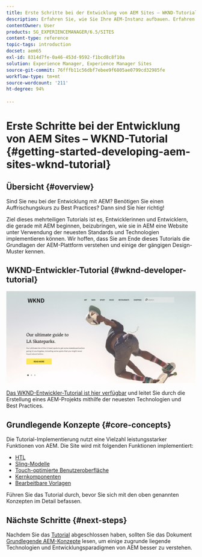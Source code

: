 ```yaml
---
title: Erste Schritte bei der Entwicklung von AEM Sites – WKND-Tutorial
description: Erfahren Sie, wie Sie Ihre AEM-Instanz aufbauen. Erfahren Sie mehr über die Plattform und die Komponenten und finden Sie Informationen zu Entwicklungs-Tools und Personalisierung.
contentOwner: User
products: SG_EXPERIENCEMANAGER/6.5/SITES
content-type: reference
topic-tags: introduction
docset: aem65
exl-id: 8314d7fe-0a46-453d-9592-f1bcd8c8f10a
solution: Experience Manager, Experience Manager Sites
source-git-commit: 76fffb11c56dbf7ebee9f6805ae0799cd32985fe
workflow-type: tm+mt
source-wordcount: '211'
ht-degree: 94%

---
```



# Erste Schritte bei der Entwicklung von AEM Sites – WKND-Tutorial {#getting-started-developing-aem-sites-wknd-tutorial}

## Übersicht {#overview}

Sind Sie neu bei der Entwicklung mit AEM? Benötigen Sie einen Auffrischungskurs zu Best Practices? Dann sind Sie hier richtig!

Ziel dieses mehrteiligen Tutorials ist es, Entwicklerinnen und Entwicklern, die gerade mit AEM beginnen, beizubringen, wie sie in AEM eine Website unter Verwendung der neuesten Standards und Technologien implementieren können. Wir hoffen, dass Sie am Ende dieses Tutorials die Grundlagen der AEM-Plattform verstehen und einige der gängigen Design-Muster kennen.

## WKND-Entwickler-Tutorial {#wknd-developer-tutorial}

![WKND](assets/screen_shot_2018-11-23at152453.png)

[Das WKND-Entwickler-Tutorial ist hier verfügbar](https://experienceleague.adobe.com/docs/experience-manager-learn/getting-started-wknd-tutorial-develop/overview.html?lang=de) und leitet Sie durch die Erstellung eines AEM-Projekts mithilfe der neuesten Technologien und Best Practices.

## Grundlegende Konzepte {#core-concepts}

Die Tutorial-Implementierung nutzt eine Vielzahl leistungsstarker Funktionen von AEM. Die Site wird mit folgenden Funktionen implementiert:

* [HTL](https://experienceleague.adobe.com/docs/experience-manager-htl/content/overview.html?lang=de)
* [Sling-Modelle](https://sling.apache.org/documentation/bundles/models.html)
* [Touch-optimierte Benutzeroberfläche](/help/sites-developing/touch-ui-concepts.md)
* [Kernkomponenten](https://experienceleague.adobe.com/docs/experience-manager-core-components/using/introduction.html?lang=de)
* [Bearbeitbare Vorlagen](/help/sites-developing/page-templates-editable.md)

Führen Sie das Tutorial durch, bevor Sie sich mit den oben genannten Konzepten im Detail befassen.

## Nächste Schritte {#next-steps}

Nachdem Sie das [Tutorial](https://experienceleague.adobe.com/docs/experience-manager-learn/getting-started-wknd-tutorial-develop/overview.html?lang=de) abgeschlossen haben, sollten Sie das Dokument [Grundlegende AEM-Konzepte](/help/sites-developing/the-basics.md) lesen, um einige zugrunde liegende Technologien und Entwicklungsparadigmen von AEM besser zu verstehen.
